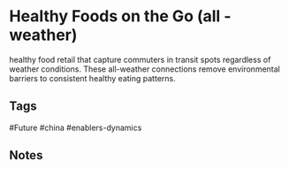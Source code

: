 # Healthy Foods on the Go (all - weather)

healthy food retail that capture commuters in transit spots regardless of weather conditions. These all-weather connections remove environmental barriers to consistent healthy eating patterns.

## Tags
#Future #china #enablers-dynamics

## Notes
<!-- Add your notes here -->
